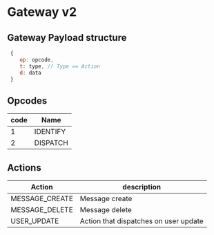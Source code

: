# Gateway v2

## Gateway Payload structure

```js
 { 
    op: opcode,
    t: type, // Type == Action
    d: data
 }
```

## Opcodes

| code    | Name                             |
|---------|----------------------------------|
| 1       | IDENTIFY                         |
| 2       | DISPATCH                         |

## Actions

| Action               | description                           |
|----------------------|---------------------------------------|
| MESSAGE_CREATE       | Message create                        |
| MESSAGE_DELETE       | Message delete                        |
| USER_UPDATE          | Action that dispatches on user update |
